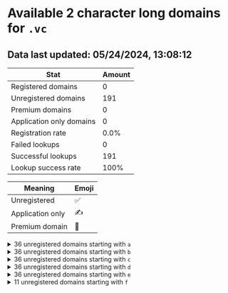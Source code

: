 # Available 2 character long domains for `.vc`

## Data last updated: 05/24/2024, 13:08:12

|Stat|Amount|
|--|--|
|Registered domains|0|
|Unregistered domains|191|
|Premium domains|0|
|Application only domains|0|
|Registration rate|0.0%|
|Failed lookups|0|
|Successful lookups|191|
|Lookup success rate|100%|


|Meaning|Emoji|
|--|--|
|Unregistered|:white_check_mark:|
|Application only|:writing_hand:|
|Premium domain|:gem:|

<details>
<summary>36 unregistered domains starting with <bold><code>a</code></bold></summary>

|Type|Domain|
|--|--|
|:white_check_mark:|`a0.vc`|
|:white_check_mark:|`a1.vc`|
|:white_check_mark:|`a2.vc`|
|:white_check_mark:|`a3.vc`|
|:white_check_mark:|`a4.vc`|
|:white_check_mark:|`a5.vc`|
|:white_check_mark:|`a6.vc`|
|:white_check_mark:|`a7.vc`|
|:white_check_mark:|`a8.vc`|
|:white_check_mark:|`a9.vc`|
|:white_check_mark:|`aa.vc`|
|:white_check_mark:|`ab.vc`|
|:white_check_mark:|`ac.vc`|
|:white_check_mark:|`ad.vc`|
|:white_check_mark:|`ae.vc`|
|:white_check_mark:|`af.vc`|
|:white_check_mark:|`ag.vc`|
|:white_check_mark:|`ah.vc`|
|:white_check_mark:|`ai.vc`|
|:white_check_mark:|`aj.vc`|
|:white_check_mark:|`ak.vc`|
|:white_check_mark:|`al.vc`|
|:white_check_mark:|`am.vc`|
|:white_check_mark:|`an.vc`|
|:white_check_mark:|`ao.vc`|
|:white_check_mark:|`ap.vc`|
|:white_check_mark:|`aq.vc`|
|:white_check_mark:|`ar.vc`|
|:white_check_mark:|`as.vc`|
|:white_check_mark:|`at.vc`|
|:white_check_mark:|`au.vc`|
|:white_check_mark:|`av.vc`|
|:white_check_mark:|`aw.vc`|
|:white_check_mark:|`ax.vc`|
|:white_check_mark:|`ay.vc`|
|:white_check_mark:|`az.vc`|
</details>
<details>
<summary>36 unregistered domains starting with <bold><code>b</code></bold></summary>

|Type|Domain|
|--|--|
|:white_check_mark:|`b0.vc`|
|:white_check_mark:|`b1.vc`|
|:white_check_mark:|`b2.vc`|
|:white_check_mark:|`b3.vc`|
|:white_check_mark:|`b4.vc`|
|:white_check_mark:|`b5.vc`|
|:white_check_mark:|`b6.vc`|
|:white_check_mark:|`b7.vc`|
|:white_check_mark:|`b8.vc`|
|:white_check_mark:|`b9.vc`|
|:white_check_mark:|`ba.vc`|
|:white_check_mark:|`bb.vc`|
|:white_check_mark:|`bc.vc`|
|:white_check_mark:|`bd.vc`|
|:white_check_mark:|`be.vc`|
|:white_check_mark:|`bf.vc`|
|:white_check_mark:|`bg.vc`|
|:white_check_mark:|`bh.vc`|
|:white_check_mark:|`bi.vc`|
|:white_check_mark:|`bj.vc`|
|:white_check_mark:|`bk.vc`|
|:white_check_mark:|`bl.vc`|
|:white_check_mark:|`bm.vc`|
|:white_check_mark:|`bn.vc`|
|:white_check_mark:|`bo.vc`|
|:white_check_mark:|`bp.vc`|
|:white_check_mark:|`bq.vc`|
|:white_check_mark:|`br.vc`|
|:white_check_mark:|`bs.vc`|
|:white_check_mark:|`bt.vc`|
|:white_check_mark:|`bu.vc`|
|:white_check_mark:|`bv.vc`|
|:white_check_mark:|`bw.vc`|
|:white_check_mark:|`bx.vc`|
|:white_check_mark:|`by.vc`|
|:white_check_mark:|`bz.vc`|
</details>
<details>
<summary>36 unregistered domains starting with <bold><code>c</code></bold></summary>

|Type|Domain|
|--|--|
|:white_check_mark:|`c0.vc`|
|:white_check_mark:|`c1.vc`|
|:white_check_mark:|`c2.vc`|
|:white_check_mark:|`c3.vc`|
|:white_check_mark:|`c4.vc`|
|:white_check_mark:|`c5.vc`|
|:white_check_mark:|`c6.vc`|
|:white_check_mark:|`c7.vc`|
|:white_check_mark:|`c8.vc`|
|:white_check_mark:|`c9.vc`|
|:white_check_mark:|`ca.vc`|
|:white_check_mark:|`cb.vc`|
|:white_check_mark:|`cc.vc`|
|:white_check_mark:|`cd.vc`|
|:white_check_mark:|`ce.vc`|
|:white_check_mark:|`cf.vc`|
|:white_check_mark:|`cg.vc`|
|:white_check_mark:|`ch.vc`|
|:white_check_mark:|`ci.vc`|
|:white_check_mark:|`cj.vc`|
|:white_check_mark:|`ck.vc`|
|:white_check_mark:|`cl.vc`|
|:white_check_mark:|`cm.vc`|
|:white_check_mark:|`cn.vc`|
|:white_check_mark:|`co.vc`|
|:white_check_mark:|`cp.vc`|
|:white_check_mark:|`cq.vc`|
|:white_check_mark:|`cr.vc`|
|:white_check_mark:|`cs.vc`|
|:white_check_mark:|`ct.vc`|
|:white_check_mark:|`cu.vc`|
|:white_check_mark:|`cv.vc`|
|:white_check_mark:|`cw.vc`|
|:white_check_mark:|`cx.vc`|
|:white_check_mark:|`cy.vc`|
|:white_check_mark:|`cz.vc`|
</details>
<details>
<summary>36 unregistered domains starting with <bold><code>d</code></bold></summary>

|Type|Domain|
|--|--|
|:white_check_mark:|`d0.vc`|
|:white_check_mark:|`d1.vc`|
|:white_check_mark:|`d2.vc`|
|:white_check_mark:|`d3.vc`|
|:white_check_mark:|`d4.vc`|
|:white_check_mark:|`d5.vc`|
|:white_check_mark:|`d6.vc`|
|:white_check_mark:|`d7.vc`|
|:white_check_mark:|`d8.vc`|
|:white_check_mark:|`d9.vc`|
|:white_check_mark:|`da.vc`|
|:white_check_mark:|`db.vc`|
|:white_check_mark:|`dc.vc`|
|:white_check_mark:|`dd.vc`|
|:white_check_mark:|`de.vc`|
|:white_check_mark:|`df.vc`|
|:white_check_mark:|`dg.vc`|
|:white_check_mark:|`dh.vc`|
|:white_check_mark:|`di.vc`|
|:white_check_mark:|`dj.vc`|
|:white_check_mark:|`dk.vc`|
|:white_check_mark:|`dl.vc`|
|:white_check_mark:|`dm.vc`|
|:white_check_mark:|`dn.vc`|
|:white_check_mark:|`do.vc`|
|:white_check_mark:|`dp.vc`|
|:white_check_mark:|`dq.vc`|
|:white_check_mark:|`dr.vc`|
|:white_check_mark:|`ds.vc`|
|:white_check_mark:|`dt.vc`|
|:white_check_mark:|`du.vc`|
|:white_check_mark:|`dv.vc`|
|:white_check_mark:|`dw.vc`|
|:white_check_mark:|`dx.vc`|
|:white_check_mark:|`dy.vc`|
|:white_check_mark:|`dz.vc`|
</details>
<details>
<summary>36 unregistered domains starting with <bold><code>e</code></bold></summary>

|Type|Domain|
|--|--|
|:white_check_mark:|`e0.vc`|
|:white_check_mark:|`e1.vc`|
|:white_check_mark:|`e2.vc`|
|:white_check_mark:|`e3.vc`|
|:white_check_mark:|`e4.vc`|
|:white_check_mark:|`e5.vc`|
|:white_check_mark:|`e6.vc`|
|:white_check_mark:|`e7.vc`|
|:white_check_mark:|`e8.vc`|
|:white_check_mark:|`e9.vc`|
|:white_check_mark:|`ea.vc`|
|:white_check_mark:|`eb.vc`|
|:white_check_mark:|`ec.vc`|
|:white_check_mark:|`ed.vc`|
|:white_check_mark:|`ee.vc`|
|:white_check_mark:|`ef.vc`|
|:white_check_mark:|`eg.vc`|
|:white_check_mark:|`eh.vc`|
|:white_check_mark:|`ei.vc`|
|:white_check_mark:|`ej.vc`|
|:white_check_mark:|`ek.vc`|
|:white_check_mark:|`el.vc`|
|:white_check_mark:|`em.vc`|
|:white_check_mark:|`en.vc`|
|:white_check_mark:|`eo.vc`|
|:white_check_mark:|`ep.vc`|
|:white_check_mark:|`eq.vc`|
|:white_check_mark:|`er.vc`|
|:white_check_mark:|`es.vc`|
|:white_check_mark:|`et.vc`|
|:white_check_mark:|`eu.vc`|
|:white_check_mark:|`ev.vc`|
|:white_check_mark:|`ew.vc`|
|:white_check_mark:|`ex.vc`|
|:white_check_mark:|`ey.vc`|
|:white_check_mark:|`ez.vc`|
</details>
<details>
<summary>11 unregistered domains starting with <bold><code>f</code></bold></summary>

|Type|Domain|
|--|--|
|:white_check_mark:|`fa.vc`|
|:white_check_mark:|`fb.vc`|
|:white_check_mark:|`fc.vc`|
|:white_check_mark:|`fd.vc`|
|:white_check_mark:|`fe.vc`|
|:white_check_mark:|`ff.vc`|
|:white_check_mark:|`fg.vc`|
|:white_check_mark:|`fh.vc`|
|:white_check_mark:|`fi.vc`|
|:white_check_mark:|`fj.vc`|
|:white_check_mark:|`fk.vc`|
</details>